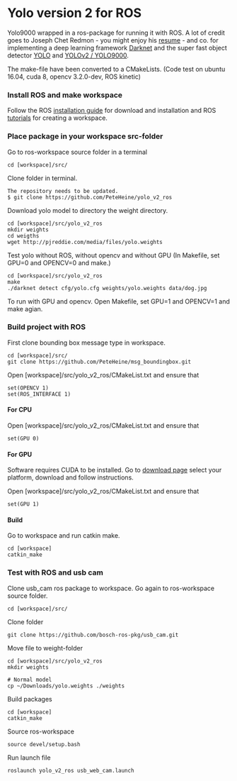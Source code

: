 # Yolo version 2 for ROS
Yolo9000 wrapped in a ros-package for running it with ROS. 
A lot of credit goes to Joseph Chet Redmon - you might enjoy his [resume](https://pjreddie.com/static/Redmon%20Resume.pdf) - and co. for implementing a deep learning framework [Darknet](http://pjreddie.com/darknet/) and the super fast object detector [YOLO](https://arxiv.org/abs/1506.02640) and [YOLOv2 / YOLO9000](https://pjreddie.com/media/files/papers/YOLO9000.pdf).

The make-file have been converted to a CMakeLists.
(Code test on ubuntu 16.04, cuda 8, opencv 3.2.0-dev, ROS kinetic)

### Install ROS and make workspace
Follow the ROS [installation guide](http://wiki.ros.org/ROS/Installation) for download and installation and ROS [tutorials](http://wiki.ros.org/ROS/Tutorials) for creating a workspace. 

### Place package in your workspace src-folder
Go to ros-workspace source folder in a terminal

	cd [workspace]/src/

Clone folder in terminal.

	The repository needs to be updated. 
	$ git clone https://github.com/PeteHeine/yolo_v2_ros
	

Download yolo model to directory the weight directory.

	cd [workspace]/src/yolo_v2_ros
	mkdir weights
	cd weigths
	wget http://pjreddie.com/media/files/yolo.weights

Test yolo without ROS, without opencv and without GPU (In Makefile, set GPU=0 and OPENCV=0 and make.)
	
	cd [workspace]/src/yolo_v2_ros
	make
	./darknet detect cfg/yolo.cfg weights/yolo.weights data/dog.jpg

To run with GPU and opencv. Open Makefile, set GPU=1 and OPENCV=1 and make agian. 

### Build project with ROS
First clone bounding box message type in workspace. 

	cd [workspace]/src/
	git clone https://github.com/PeteHeine/msg_boundingbox.git
	
Open [workspace]/src/yolo_v2_ros/CMakeList.txt and ensure that

	set(OPENCV 1)
	set(ROS_INTERFACE 1) 


#### For CPU 
Open [workspace]/src/yolo_v2_ros/CMakeList.txt and ensure that

	set(GPU 0)

#### For GPU
Software requires CUDA to be installed. 
Go to [download page](https://developer.nvidia.com/cuda-downloads) select your platform, download and follow instructions.

Open [workspace]/src/yolo_v2_ros/CMakeList.txt and ensure that

	set(GPU 1)
#### Build

Go to workspace and run catkin make. 

	cd [workspace]
	catkin_make


### Test with ROS and usb cam
Clone usb_cam ros package to workspace.
Go again to ros-workspace source folder.

	cd [workspace]/src/

Clone folder

	git clone https://github.com/bosch-ros-pkg/usb_cam.git

Move file to weight-folder

	cd [workspace]/src/yolo_v2_ros
	mkdir weights

	# Normal model
	cp ~/Downloads/yolo.weights ./weights 


Build packages

	cd [workspace]
	catkin_make

Source ros-workspace

	source devel/setup.bash

Run launch file 

	roslaunch yolo_v2_ros usb_web_cam.launch



